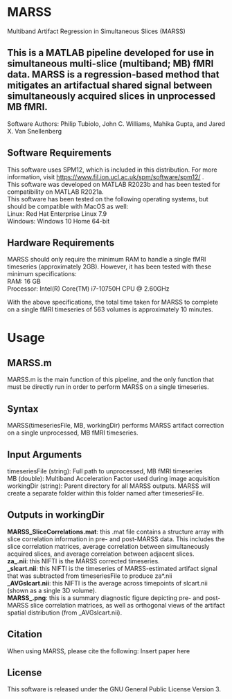 # MARSS
Multiband Artifact Regression in Simultaneous Slices (MARSS)

This is a MATLAB pipeline developed for use in simultaneous multi-slice (multiband; MB) fMRI data. MARSS is a regression-based method that mitigates an artifactual shared signal between simultaneously acquired slices in unprocessed MB fMRI. 
------------------------------------------------------------
Software Authors: Philip Tubiolo, John C. Williams, Mahika Gupta, and Jared X. Van Snellenberg


Software Requirements
--------------
This software uses SPM12, which is included in this distribution. For more information, visit https://www.fil.ion.ucl.ac.uk/spm/software/spm12/ . <br>
This software was developed on MATLAB R2023b and has been tested for compatibility on MATLAB R2021a. <br>
This software has been tested on the following operating systems, but should be compatible with MacOS as well: <br>
Linux: Red Hat Enterprise Linux 7.9 <br>
Windows: Windows 10 Home 64-bit <br>

Hardware Requirements
-----------------------
MARSS should only require the minimum RAM to handle a single fMRI timeseries (approximately 2GB). However, it has been tested with these minimum specifications: <br>
RAM: 16 GB <br>
Processor: Intel(R) Core(TM) i7-10750H CPU @ 2.60GHz <br>

With the above specifications, the total time taken for MARSS to complete on a single fMRI timeseries of 563 volumes is approximately 10 minutes. 

# Usage
MARSS.m
-------
MARSS.m is the main function of this pipeline, and the only function that must be directly run in order to perform MARSS on a single timeseries.

Syntax
--------
MARSS(timeseriesFile, MB, workingDir) performs MARSS artifact correction on a single unprocessed, MB fMRI timeseries. <br>

Input Arguments
--------------
timeseriesFile (string): Full path to unprocessed, MB fMRI timeseries<br>
MB (double): Multiband Acceleration Factor used during image acquisition<br>
workingDir (string): Parent directory for all MARSS outputs. MARSS will create a separate folder within this folder named after timeseriesFile.

Outputs in workingDir
--------------------
**MARSS_SliceCorrelations.mat**: this .mat file contains a structure array with slice correlation information in pre- and post-MARSS data. This includes the slice correlation matrices, average correlation between simultaneously acquired slices, and average correlation between adjacent slices. <br>
**za_.nii**: this NIFTI is the MARSS corrected timeseries. <br>
**_slcart.nii**: this NIFTI is the timeseries of MARSS-estimated artifact signal that was subtracted from timeseriesFile to produce za*.nii <br>
**_AVGslcart.nii**: this NIFTI is the average across timepoints of slcart.nii (shown as a single 3D volume). <br>
**MARSS_.png**: this is a summary diagnostic figure depicting pre- and post-MARSS slice correlation matrices, as well as orthogonal views of the artifact spatial distribution (from _AVGslcart.nii). <br>

Citation
---------
When using MARSS, please cite the following: Insert paper here <br>

License
----------
This software is released under the GNU General Public License Version 3.
